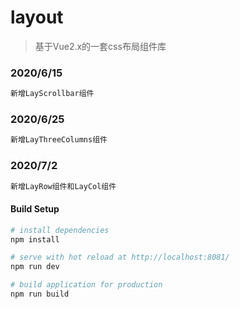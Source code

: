 # layout

> 基于Vue2.x的一套css布局组件库

### 2020/6/15
``` bash
新增LayScrollbar组件
```

### 2020/6/25
``` bash
新增LayThreeColumns组件
```

### 2020/7/2
``` bash
新增LayRow组件和LayCol组件
```

#### Build Setup

``` bash
# install dependencies
npm install

# serve with hot reload at http://localhost:8081/
npm run dev

# build application for production
npm run build

```
